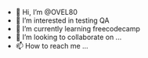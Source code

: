 - 👋 Hi, I’m @OVEL80
- 👀 I’m interested in testing QA
- 🌱 I’m currently learning freecodecamp
- 💞️ I’m looking to collaborate on ...
- 📫 How to reach me ...

<!---
OVEL80/OVEL80 is a ✨ special ✨ repository because its `README.md` (this file) appears on your GitHub profile.
You can click the Preview link to take a look at your changes.
--->
